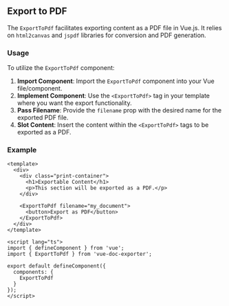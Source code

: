 ## Export to PDF

The `ExportToPdf` facilitates exporting content as a PDF file in Vue.js. It relies on `html2canvas` and `jspdf` libraries for conversion and PDF generation.

### Usage

To utilize the `ExportToPdf` component:

1. **Import Component**: Import the `ExportToPdf` component into your Vue file/component.
2. **Implement Component**: Use the `<ExportToPdf>` tag in your template where you want the export functionality.
3. **Pass Filename**: Provide the `filename` prop with the desired name for the exported PDF file.
4. **Slot Content**: Insert the content within the `<ExportToPdf>` tags to be exported as a PDF.

### Example

```vue
<template>
  <div>
    <div class="print-container">
      <h1>Exportable Content</h1>
      <p>This section will be exported as a PDF.</p>
    </div>

    <ExportToPdf filename="my_document">
      <button>Export as PDF</button>
    </ExportToPdf>
  </div>
</template>

<script lang="ts">
import { defineComponent } from 'vue';
import { ExportToPdf } from 'vue-doc-exporter';

export default defineComponent({
  components: {
    ExportToPdf
  }
});
</script>
```
